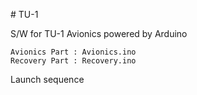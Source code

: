 ﻿﻿# TU-1

S/W for TU-1 Avionics powered by Arduino

    Avionics Part : Avionics.ino
    Recovery Part : Recovery.ino

Launch sequence 